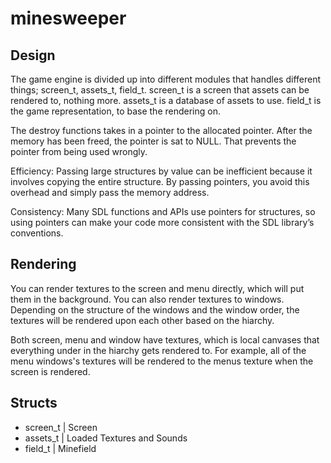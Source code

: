 # minesweeper

## Design

The game engine is divided up into different modules that handles different things; screen_t, assets_t, field_t.
screen_t is a screen that assets can be rendered to, nothing more.
assets_t is a database of assets to use.
field_t is the game representation, to base the rendering on.

The destroy functions takes in a pointer to the allocated pointer.
After the memory has been freed, the pointer is sat to NULL.
That prevents the pointer from being used wrongly.

Efficiency: Passing large structures by value can be inefficient because it involves copying the entire structure. By passing pointers, you avoid this overhead and simply pass the memory address.

Consistency: Many SDL functions and APIs use pointers for structures, so using pointers can make your code more consistent with the SDL library’s conventions.


## Rendering

You can render textures to the screen and menu directly, which will put them in the background. You can also render textures to windows. Depending on the structure of the windows and the window order, the textures will be rendered upon each other based on the hiarchy.

Both screen, menu and window have textures, which is local canvases that everything under in the hiarchy gets rendered to. For example, all of the menu windows's textures will be rendered to the menus texture when the screen is rendered.

## Structs
- screen_t | Screen
- assets_t | Loaded Textures and Sounds
- field_t  | Minefield
